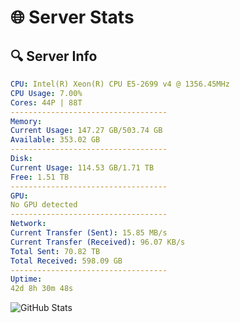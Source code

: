 # 🌐 Server Stats
## 🔍 Server Info
```yaml
CPU: Intel(R) Xeon(R) CPU E5-2699 v4 @ 1356.45MHz
CPU Usage: 7.00%
Cores: 44P | 88T
-----------------------------------
Memory:
Current Usage: 147.27 GB/503.74 GB
Available: 353.02 GB
-----------------------------------
Disk:
Current Usage: 114.53 GB/1.71 TB
Free: 1.51 TB
-----------------------------------
GPU:
No GPU detected
-----------------------------------
Network:
Current Transfer (Sent): 15.85 MB/s
Current Transfer (Received): 96.07 KB/s
Total Sent: 70.82 TB
Total Received: 598.09 GB
-----------------------------------
Uptime:
42d 8h 30m 48s
```
![GitHub Stats](https://img.shields.io/badge/Updated-2025-04-19_05:53:37-blue)